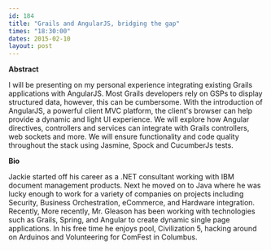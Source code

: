```yaml
---
id: 184
title: "Grails and AngularJS, bridging the gap"
times: "18:30:00"
dates: 2015-02-10
layout: post
---
```

 **Abstract**

I will be presenting on my personal experience integrating existing Grails applications with AngularJS. Most Grails developers rely on GSPs to display structured data, however, this can be cumbersome. With the introduction of AngularJS, a powerful client MVC platform, the client's browser can help provide a dynamic and light UI experience. We will explore how Angular directives, controllers and services can integrate with Grails controllers, web sockets and more. We will ensure functionality and code quality throughout the stack using Jasmine, Spock and CucumberJs tests.  

**Bio**

Jackie started off his career as a .NET consultant working with IBM document management products. Next he moved on to Java where he was lucky enough to work for a variety of companies on projects including Security, Business Orchestration, eCommerce, and Hardware integration. Recently, More recently, Mr. Gleason has been working with technologies such as Grails, Spring, and Angular to create dynamic single page applications. In his free time he enjoys pool, Civilization 5, hacking around on Arduinos and Volunteering for ComFest in Columbus.

